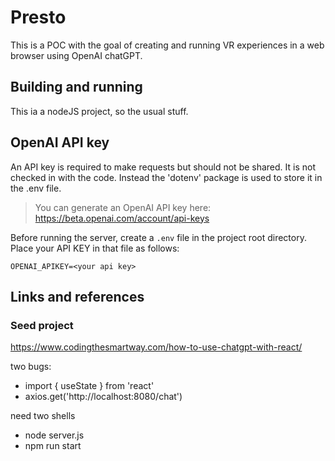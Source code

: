 # Presto
This is a POC with the goal of creating and running
VR experiences in a web browser using OpenAI chatGPT.

## Building and running
This ia a nodeJS project, so the usual stuff.

## OpenAI API key
An API key is required to make requests but should not be shared.
It is not checked in with the code. Instead the 'dotenv' package
is used to store it in the .env file.

> You can generate an OpenAI API key here: https://beta.openai.com/account/api-keys

Before running the server, create a ``.env`` file in the project root directory.
Place your API KEY in that file as follows:
```
OPENAI_APIKEY=<your api key>
```

## Links and references
### Seed project
https://www.codingthesmartway.com/how-to-use-chatgpt-with-react/

two bugs:
- import { useState } from 'react'
- axios.get('http://localhost:8080/chat')

need two shells
- node server.js
- npm run start
